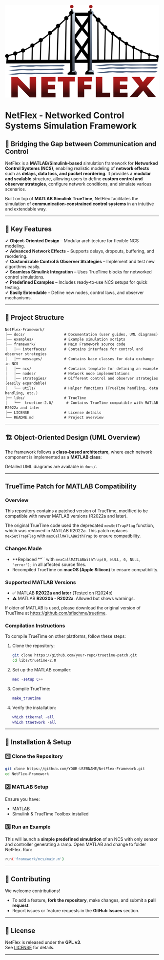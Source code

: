 ![NetFlex Logo](logo.png)

# **NetFlex - Networked Control Systems Simulation Framework**

## 📌 **Bridging the Gap between Communication and Control**
NetFlex is a **MATLAB/Simulink-based** simulation framework for **Networked Control Systems (NCS)**, enabling realistic modeling of **network effects** such as **delays, data loss, and packet reordering**. It provides a **modular and scalable** structure, allowing users to define **custom control and observer strategies**, configure network conditions, and simulate various scenarios.

Built on top of **MATLAB Simulink TrueTime**, NetFlex facilitates the simulation of **communication-constrained control systems** in an intuitive and extendable way.

---

## 🚀 **Key Features**
✔ **Object-Oriented Design** – Modular architecture for flexible NCS modeling.  
✔ **Advanced Network Effects** – Supports delays, dropouts, buffering, and reordering.  
✔ **Customizable Control & Observer Strategies** – Implement and test new algorithms easily.  
✔ **Seamless Simulink Integration** – Uses TrueTime blocks for networked control simulations.  
✔ **Predefined Examples** – Includes ready-to-use NCS setups for quick testing.  
✔ **Easily Extendable** – Define new nodes, control laws, and observer mechanisms.  

---

## 📁 Project Structure

```
NetFlex-Framework/
│── docs/                  # Documentation (user guides, UML diagrams)
│── examples/              # Example simulation scripts
│── framework/             # Main Framework source code
│   │── interfaces/        # Contains interface for control and observer strategies 
│   │── messages/          # Contains base classes for data exchange in NCS
│   │── ncs/               # Contains template for defining an example
│   │── nodes/             # Network node implementations
│   │── strategies/        # Different control and observer strategies (easily expandable)
│   └── utils/             # Helper functions (TrueTime handling, data handling, etc.)
│── libs/                  # TrueTime
│   └──  truetime-2.0/      # Contains TrueTime compatible with MATLAB R2022a and later
│── LICENSE                # License details
└── README.md              # Project overview
```

---
## 🏗️ Object-Oriented Design (UML Overview)
The framework follows a **class-based architecture**, where each network component is implemented as a **MATLAB class**:
  
Detailed UML diagrams are available in `docs/`.

---

## TrueTime Patch for MATLAB Compatibility

### Overview

This repository contains a patched version of TrueTime, modified to be compatible with newer MATLAB versions (R2022a and later). 

The original TrueTime code used the deprecated `mexSetTrapFlag` function, which was removed in MATLAB R2022a. This patch replaces `mexSetTrapFlag` with `mexCallMATLABWithTrap` to ensure compatibility. 

### Changes Made

- **Replaced **`` with `mexCallMATLABWithTrap(0, NULL, 0, NULL, "error");` in all affected source files.
- Recompiled TrueTime on **macOS (Apple Silicon)** to ensure compatibility.

### Supported MATLAB Versions

- ✅ MATLAB **R2022a and later** (Tested on R2024b)
- ⚠️ MATLAB **R2020b - R2022a**: Allowed but shows warnings.

If older of MATLAB is used, please download the original version of TrueTime at https://github.com/sfischme/truetime.
### Compilation Instructions

To compile TrueTime on other platforms, follow these steps:

1. Clone the repository:

   ```sh
   git clone https://github.com/your-repo/truetime-patch.git
   cd libs/truetime-2.0
   ```

2. Set up the MATLAB compiler:

   ```matlab
   mex -setup C++
   ```

3. Compile TrueTime:

   ```matlab
   make_truetime
   ```

4. Verify the installation:

   ```matlab
   which ttkernel -all
   which ttnetwork -all
   ```

---

## 🔧 Installation & Setup

### 1️⃣ **Clone the Repository**
```bash
git clone https://github.com/YOUR-USERNAME/NetFlex-Framework.git
cd NetFlex-Framework
```

### 2️⃣ **MATLAB Setup**
Ensure you have:
- MATLAB 
- Simulink & TrueTime Toolbox installed

### 3️⃣ **Run an Example**
This will launch a **simple predefined simulation** of an NCS with only sensor and controller generating a ramp.
Open MATLAB and change to folder NetFlex. Run:
```bash
run('framework/ncs/main.m')
```
---

## 📜 Contributing
We welcome contributions!  
- To add a feature, **fork the repository**, make changes, and submit a **pull request**.  
- Report issues or feature requests in the **GitHub Issues** section.

---

## 📄 License
NetFlex is released under the **GPL v3**.  
See [LICENSE](LICENSE) for details.

---


